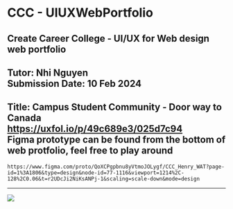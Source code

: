 # CCC - UIUXWebPortfolio
Create Career College - UI/UX for Web design web portfolio
---
Tutor: Nhi Nguyen<br>
Submission Date: 10 Feb 2024
---
Title: Campus Student Community - Door way to Canada<br>
https://uxfol.io/p/49c689e3/025d7c94<br>
Figma prototype can be found from the bottom of web protfolio, feel free to play around
---
```figma
https://www.figma.com/proto/QoXCPgpbnu8yVtmoJOLygf/CCC_Henry_WAT?page-id=1%3A1806&type=design&node-id=77-1116&viewport=1214%2C-128%2C0.06&t=r2UDcJi2NiKsANPj-1&scaling=scale-down&mode=design
```
---
![](Campus_Student_Comm_UIUX_protfo.png)

